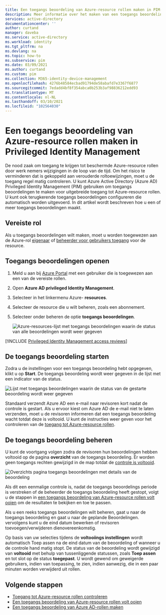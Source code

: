 ```yaml
---
title: Een toegangs beoordeling van Azure-resource rollen maken in PIM-Azure AD | Microsoft Docs
description: Meer informatie over het maken van een toegangs beoordeling van Azure-resource rollen in Azure AD Privileged Identity Management (PIM).
services: active-directory
documentationcenter: ''
author: curtand
manager: daveba
ms.service: active-directory
ms.workload: identity
ms.tgt_pltfrm: na
ms.devlang: na
ms.topic: how-to
ms.subservice: pim
ms.date: 03/09/2021
ms.author: curtand
ms.custom: pim
ms.collection: M365-identity-device-management
ms.openlocfilehash: 4276b48584ecbad91794de58abafd7e3367f6877
ms.sourcegitcommit: 7edadd4bf8f354abca0b253b3af98836212edd93
ms.translationtype: MT
ms.contentlocale: nl-NL
ms.lasthandoff: 03/10/2021
ms.locfileid: "102564030"
---
```

# <a name="create-an-access-review-of-azure-resource-roles-in-privileged-identity-management"></a>Een toegangs beoordeling van Azure-resource rollen maken in Privileged Identity Management

De nood zaak om toegang te krijgen tot beschermde Azure-resource rollen door werk nemers wijzigingen in de loop van de tijd. Om het risico te verminderen dat is gekoppeld aan verouderde roltoewijzingen, moet u de toegang regel matig controleren. U kunt Azure Active Directory (Azure AD) Privileged Identity Management (PIM) gebruiken om toegangs beoordelingen te maken voor uitgebreide toegang tot Azure-resource rollen. U kunt ook terugkerende toegangs beoordelingen configureren die automatisch worden uitgevoerd. In dit artikel wordt beschreven hoe u een of meer toegangs beoordelingen maakt.

## <a name="prerequisite-role"></a>Vereiste rol

 Als u toegangs beoordelingen wilt maken, moet u worden toegewezen aan de Azure-rol [eigenaar](../../role-based-access-control/built-in-roles.md#owner) of [beheerder voor gebruikers toegang](../../role-based-access-control/built-in-roles.md#user-access-administrator) voor de resource.

## <a name="open-access-reviews"></a>Toegangs beoordelingen openen

1. Meld u aan bij [Azure Portal](https://portal.azure.com/) met een gebruiker die is toegewezen aan een van de vereiste rollen.

1. Open **Azure AD privileged Identity Management**.

1. Selecteer in het linkermenu Azure- **resources**.

1. Selecteer de resource die u wilt beheren, zoals een abonnement.

1. Selecteer onder beheren de optie **toegangs beoordelingen**.

    ![Azure-resources-lijst met toegangs beoordelingen waarin de status van alle beoordelingen wordt weer gegeven](./media/pim-resource-roles-start-access-review/access-reviews.png)

[!INCLUDE [Privileged Identity Management access reviews](../../../includes/active-directory-privileged-identity-management-access-reviews.md)]

## <a name="start-the-access-review"></a>De toegangs beoordeling starten

Zodra u de instellingen voor een toegangs beoordeling hebt opgegeven, klikt u op **Start**. De toegangs beoordeling wordt weer gegeven in de lijst met een indicator van de status.

![Lijst met toegangs beoordelingen waarin de status van de gestarte beoordeling wordt weer gegeven](./media/pim-resource-roles-start-access-review/access-reviews-list.png)

Standaard verzendt Azure AD een e-mail naar revisoren kort nadat de controle is gestart. Als u ervoor kiest om Azure AD de e-mail niet te laten verzenden, moet u de revisoren informeren dat een toegangs beoordeling wacht totdat deze is voltooid. U kunt de instructies weer geven voor het controleren van de [toegang tot Azure-resource rollen](pim-resource-roles-perform-access-review.md).

## <a name="manage-the-access-review"></a>De toegangs beoordeling beheren

U kunt de voortgang volgen zodra de revisoren hun beoordelingen hebben voltooid op de pagina **overzicht** van de toegangs beoordeling. Er worden geen toegangs rechten gewijzigd in de map totdat de [controle is voltooid](pim-resource-roles-complete-access-review.md).

![Overzichts pagina toegangs beoordelingen met details van de beoordeling](./media/pim-resource-roles-start-access-review/access-review-overview.png)

Als dit een eenmalige controle is, nadat de toegangs beoordelings periode is verstreken of de beheerder de toegangs beoordeling heeft gestopt, volgt u de stappen in [een toegangs beoordeling van Azure-resource rollen volt ooien](pim-resource-roles-complete-access-review.md) om de resultaten te bekijken en toe te passen.  

Als u een reeks toegangs beoordelingen wilt beheren, gaat u naar de toegangs beoordeling en gaat u naar de geplande Beoordelingen. vervolgens kunt u de eind datum bewerken of revisoren toevoegen/verwijderen dienovereenkomstig.

Op basis van uw selecties tijdens de **voltooiings instellingen** wordt automatisch Toep assen na de eind datum van de beoordeling of wanneer u de controle hand matig stopt. De status van de beoordeling wordt gewijzigd van **voltooid** met behulp van tussenliggende statussen, zoals **Toep assen** en tot slot op de status **toegepast**. U wordt gewend om geweigerde gebruikers, indien van toepassing, te zien, indien aanwezig, die in een paar minuten worden verwijderd uit rollen.

## <a name="next-steps"></a>Volgende stappen

- [Toegang tot Azure-resource rollen controleren](pim-resource-roles-perform-access-review.md)
- [Een toegangs beoordeling van Azure-resource rollen volt ooien](pim-resource-roles-complete-access-review.md)
- [Een toegangs beoordeling van Azure AD-rollen maken](pim-how-to-start-security-review.md)

